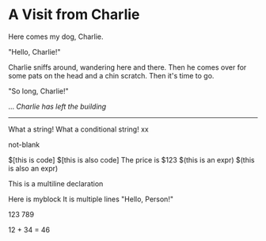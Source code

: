 # A Visit from Charlie

Here comes my dog, Charlie.

"Hello, Charlie!"

Charlie sniffs around, wandering here and there.
Then he comes over for some pats on the head
and a chin scratch. Then it's time to go.

"So long, Charlie!"

...
*Charlie has left the building*

---

What a string!
What a conditional string!
xx

not-blank

$[this is code]
$[this is also code]
The price is $123
$(this is an expr)
$(this is also an expr)

This is a multiline declaration

Here is myblock
It is multiple lines
"Hello, Person!"

123 789

12 + 34 = 46
